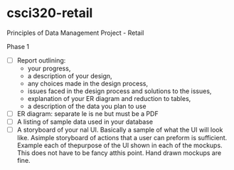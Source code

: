 # csci320-retail
Principles of Data Management Project - Retail

Phase 1
- [ ] Report outlining:
    * your progress,
    * a description of your design,
    * any choices made in the design process,
    * issues faced in the design process and solutions to the issues,
    * explanation of your ER diagram and reduction to tables,
    * a description of the data you plan to use
- [ ] ER diagram: separate  le is  ne but must be a PDF
- [ ] A listing of sample data used in your database
- [ ] A  storyboard  of  your   nal  UI.  Basically  a  sample  of  what  the  UI  will  look  like.  Asimple storyboard of actions that a user can preform is sufficient. Example each of thepurpose of the UI shown in each of the mockups. This does not have to be fancy atthis point. Hand drawn mockups are fine.

